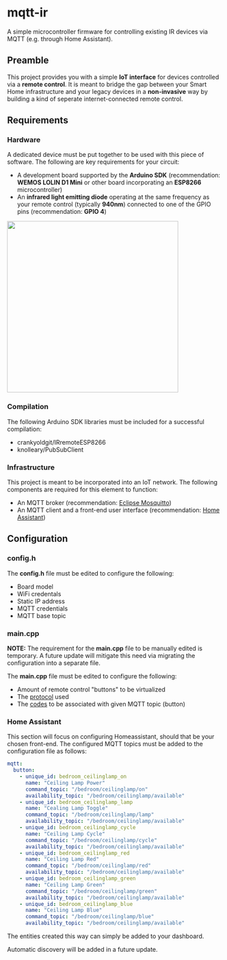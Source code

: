 # mqtt-ir
A simple microcontroller firmware for controlling existing IR devices via MQTT (e.g. through Home Assistant).

## Preamble
This project provides you with a simple **IoT interface** for devices controlled via a **remote control**. It is meant to bridge the gap between your Smart Home infrastructure and your legacy devices in a **non-invasive** way by building a kind of seperate internet-connected remote control.

## Requirements
### Hardware
A dedicated device must be put together to be used with this piece of software. The following are key requirements for your circuit:
- A development board supported by the **Arduino SDK** (recommendation: **WEMOS LOLIN D1 Mini** or other board incorporating an **ESP8266** microcontroller)
- An **infrared light emitting diode** operating at the same frequency as your remote control (typically **940nm**) connected to one of the GPIO pins (recommendation: **GPIO 4**)

<img src="https://user-images.githubusercontent.com/40141286/195091391-87d93f13-5386-4592-87bb-ed6f884c89c4.png" width=400px height=400px>

### Compilation
The following Arduino SDK libraries must be included for a successful compilation:
- crankyoldgit/IRremoteESP8266
- knolleary/PubSubClient

### Infrastructure
This project is meant to be incorporated into an IoT network. The following components are required for this element to function:
- An MQTT broker (recommendation: [Eclipse Mosquitto](https://mosquitto.org/))
- An MQTT client and a front-end user interface (recommendation: [Home Assistant](https://www.home-assistant.io/))

## Configuration
### config.h
The **config.h** file must be edited to configure the following:
- Board model
- WiFi credentals
- Static IP address
- MQTT credentials
- MQTT base topic

### main.cpp
**NOTE:** The requirement for the **main.cpp** file to be manually edited is temporary. A future update will mitigate this need via migrating the configuration into a separate file.

The **main.cpp** file must be edited to configure the following:
- Amount of remote control "buttons" to be virtualized
- The [protocol](https://github.com/crankyoldgit/IRremoteESP8266/blob/master/SupportedProtocols.md) used
- The [codes](https://github.com/crankyoldgit/IRremoteESP8266/tree/master/examples/IRrecvDumpV3) to be associated with given MQTT topic (button)

### Home Assistant
This section will focus on configuring Homeassistant, should that be your chosen front-end.
The configured MQTT topics must be added to the configuration file as follows:
```yaml
mqtt:
  button:
    - unique_id: bedroom_ceilinglamp_on
      name: "Ceiling Lamp Power"
      command_topic: "/bedroom/ceilinglamp/on"
      availability_topic: "/bedroom/ceilinglamp/available"
    - unique_id: bedroom_ceilinglamp_lamp
      name: "Cealing Lamp Toggle"
      command_topic: "/bedroom/ceilinglamp/lamp"
      availability_topic: "/bedroom/ceilinglamp/available"
    - unique_id: bedroom_ceilinglamp_cycle
      name: "Ceiling Lamp Cycle"
      command_topic: "/bedroom/ceilinglamp/cycle"
      availability_topic: "/bedroom/ceilinglamp/available"
    - unique_id: bedroom_ceilinglamp_red
      name: "Ceiling Lamp Red"
      command_topic: "/bedroom/ceilinglamp/red"
      availability_topic: "/bedroom/ceilinglamp/available"
    - unique_id: bedroom_ceilinglamp_green
      name: "Ceiling Lamp Green"
      command_topic: "/bedroom/ceilinglamp/green"
      availability_topic: "/bedroom/ceilinglamp/available"
    - unique_id: bedroom_ceilinglamp_blue
      name: "Ceiling Lamp Blue"
      command_topic: "/bedroom/ceilinglamp/blue"
      availability_topic: "/bedroom/ceilinglamp/available"
```
The entities created this way can simply be added to your dashboard.

Automatic discovery will be added in a future update.
